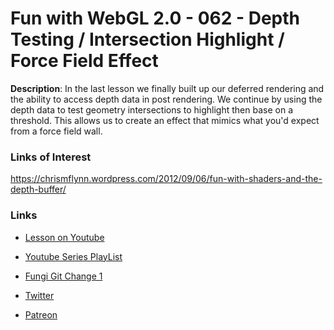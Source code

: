 # Fun with WebGL 2.0 - 062 - Depth Testing / Intersection Highlight / Force Field Effect
**Description**:
In the last lesson we finally built up our deferred rendering and the ability to access depth data in post rendering. We continue by using the depth data to test geometry intersections to highlight then base on a threshold. This allows us to create an effect that mimics what you'd expect from a force field wall.

### Links of Interest
https://chrismflynn.wordpress.com/2012/09/06/fun-with-shaders-and-the-depth-buffer/

### Links
* [Lesson on Youtube](https://youtu.be/YuAF_TCl46U)
* [Youtube Series PlayList](https://www.youtube.com/playlist?list=PLMinhigDWz6emRKVkVIEAaePW7vtIkaIF)
* [Fungi Git Change 1](https://github.com/sketchpunk/FunWithWebGL2/commit/4581801040e5266e6115edb0f00b73a9c36f6475)

* [Twitter](https://twitter.com/SketchpunkLabs)
* [Patreon](https://www.patreon.com/sketchpunk)